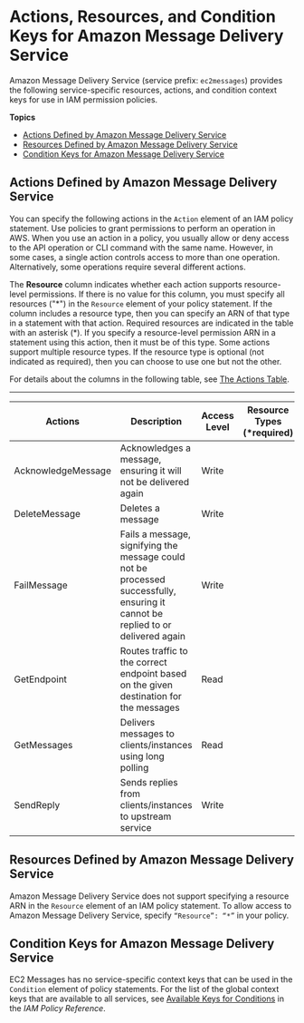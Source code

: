 # Actions, Resources, and Condition Keys for Amazon Message Delivery Service<a name="list_amazonmessagedeliveryservice"></a>

Amazon Message Delivery Service \(service prefix: `ec2messages`\) provides the following service\-specific resources, actions, and condition context keys for use in IAM permission policies\.

**Topics**
+ [Actions Defined by Amazon Message Delivery Service](#amazonmessagedeliveryservice-actions-as-permissions)
+ [Resources Defined by Amazon Message Delivery Service](#amazonmessagedeliveryservice-resources-for-iam-policies)
+ [Condition Keys for Amazon Message Delivery Service](#amazonmessagedeliveryservice-policy-keys)

## Actions Defined by Amazon Message Delivery Service<a name="amazonmessagedeliveryservice-actions-as-permissions"></a>

You can specify the following actions in the `Action` element of an IAM policy statement\. Use policies to grant permissions to perform an operation in AWS\. When you use an action in a policy, you usually allow or deny access to the API operation or CLI command with the same name\. However, in some cases, a single action controls access to more than one operation\. Alternatively, some operations require several different actions\.

The **Resource** column indicates whether each action supports resource\-level permissions\. If there is no value for this column, you must specify all resources \("\*"\) in the `Resource` element of your policy statement\. If the column includes a resource type, then you can specify an ARN of that type in a statement with that action\. Required resources are indicated in the table with an asterisk \(\*\)\. If you specify a resource\-level permission ARN in a statement using this action, then it must be of this type\. Some actions support multiple resource types\. If the resource type is optional \(not indicated as required\), then you can choose to use one but not the other\.

For details about the columns in the following table, see [The Actions Table](reference_policies_actions-resources-contextkeys.md#actions_table)\.


****  

| Actions | Description | Access Level | Resource Types \(\*required\) | Condition Keys | Dependent Actions | 
| --- | --- | --- | --- | --- | --- | 
|   AcknowledgeMessage  | Acknowledges a message, ensuring it will not be delivered again | Write |  |  |  | 
|   DeleteMessage  | Deletes a message | Write |  |  |  | 
|   FailMessage  | Fails a message, signifying the message could not be processed successfully, ensuring it cannot be replied to or delivered again | Write |  |  |  | 
|   GetEndpoint  | Routes traffic to the correct endpoint based on the given destination for the messages | Read |  |  |  | 
|   GetMessages  | Delivers messages to clients/instances using long polling | Read |  |  |  | 
|   SendReply  | Sends replies from clients/instances to upstream service | Write |  |  |  | 

## Resources Defined by Amazon Message Delivery Service<a name="amazonmessagedeliveryservice-resources-for-iam-policies"></a>

Amazon Message Delivery Service does not support specifying a resource ARN in the `Resource` element of an IAM policy statement\. To allow access to Amazon Message Delivery Service, specify `“Resource”: “*”` in your policy\.

## Condition Keys for Amazon Message Delivery Service<a name="amazonmessagedeliveryservice-policy-keys"></a>

EC2 Messages has no service\-specific context keys that can be used in the `Condition` element of policy statements\. For the list of the global context keys that are available to all services, see [Available Keys for Conditions](reference_policies_condition-keys.html#AvailableKeys) in the *IAM Policy Reference*\.